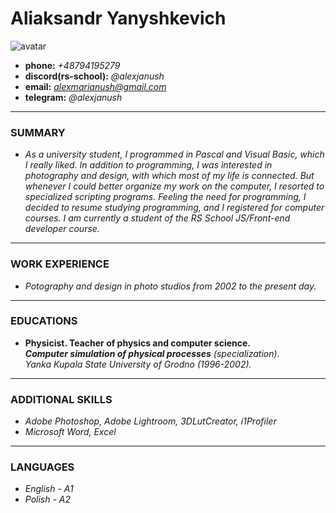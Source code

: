 # **Aliaksandr Yanyshkevich** 
![avatar](/rsschool-cv/img/avatar.png) 
- **phone:** *+48794195279*
- **discord(rs-school):** *@alexjanush*
- **email:** *alexmarianush@gmail.com*
- **telegram:** *@alexjanush*
---
### SUMMARY
- *As a university student, I programmed in Pascal and Visual Basic, which I really liked. In addition to programming, I was interested in photography and design, with which most of my life is connected. But whenever I could better organize my work on the computer, I resorted to specialized scripting programs. Feeling the need for programming, I decided to resume studying programming, and I registered for computer courses. I am currently a student of the RS School JS/Front-end developer course.*
---
### WORK EXPERIENCE
- *Potography and design in photo studios from 2002 to the present day.*
---
### EDUCATIONS
- **Physicist. Teacher of physics and computer science.**  
***Computer simulation of physical processes*** *(specialization).*  
*Yanka Kupala State University of Grodno (1996-2002).*
---
### ADDITIONAL SKILLS
- *Adobe Photoshop, Adobe Lightroom, 3DLutCreator, i1Profiler*
- *Microsoft Word, Excel*
---
### LANGUAGES
- *English - A1*
- *Polish - A2*
